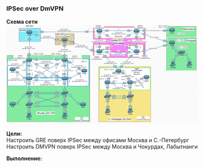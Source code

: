 ### IPSec over DmVPN

**Схема сети**  
![](https://github.com/merkelev/neteng/blob/main/labs/14-IPSec-over-DmVPN/images/network.png)  

**Цели:**  
Настроить GRE поверх IPSec между офисами Москва и С.-Петербург  
Настроить DMVPN поверх IPSec между Москва и Чокурдах, Лабытнанги  

**Выполнение:**  
